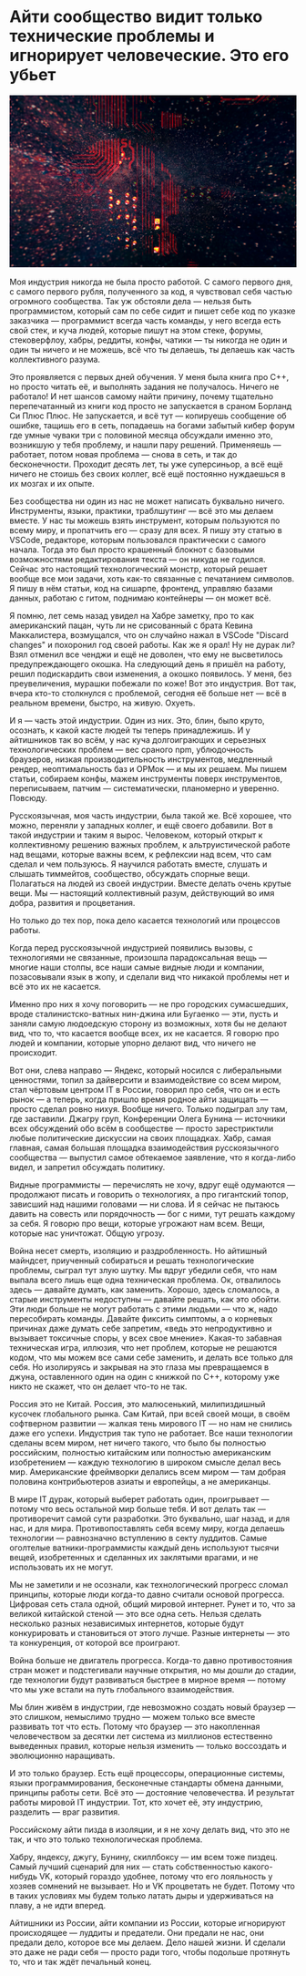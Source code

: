 # Айти сообщество видит только технические проблемы и игнорирует человеческие. Это его убьет

![img](preview.jpg)

Моя индустрия никогда не была просто работой. С самого первого дня, с самого первого рубля, полученного за код, я чувствовал себя частью огромного сообщества. Так уж обстояли дела — нельзя быть программистом, который сам по себе сидит и пишет себе код по указке заказчика — программист всегда часть команды, у него всегда есть свой стек, и куча людей, которые пишут на этом стеке, форумы, стековерфлоу, хабры, реддиты, конфы, чатики — ты никогда не один и один ты ничего и не можешь, всё что ты делаешь, ты делаешь как часть коллективного разума.

Это проявляется с первых дней обучения. У меня была книга про C++, но просто читать её, и выполнять задания не получалось. Ничего не работало! И нет шансов самому найти причину, почему тщательно перепечатанный из книги код просто не запускается в сраном Борланд Си Плюс Плюс. Не запускается, и всё тут — копируешь сообщение об ошибке, тащишь его в сеть, попадаешь на богами забытый кибер форум где умные чуваки три с половиной месяца обсуждали именно это, возникшую у тебя проблему, и нашли пару решений. Применяешь — работает, потом новая проблема — снова в сеть, и так до бесконечности. Проходит десять лет, ты уже суперсиньор, а всё ещё ничего не стоишь без своих коллег, всё ещё постоянно нуждаешься в их мозгах и их опыте.

Без сообщества ни один из нас не может написать буквально ничего. Инструменты, языки, практики, траблшутинг — всё это мы делаем вместе. У нас ты можешь взять инструмент, которым пользуются по всему миру, и пропатчить его — сразу для всех. Я пишу эту статью в VSCode, редакторе, которым пользовался практически с самого начала. Тогда это был просто крашенный блокнот с базовыми возможностями редактирования текста — он никуда не годился. Сейчас это настоящий технологический монстр, который решает вообще все мои задачи, хоть как-то связанные с печатанием символов. Я пишу в нём статьи, код на сишарпе, фронтенд, управляю базами данных, работаю с гитом, поднимаю контейнеры — он может всё.

Я помню, лет семь назад увидел на Хабре заметку, про то как американский пацан, чуть ли не срисованный с брата Кевина Маккалистера, возмущался, что он случайно нажал в VSCode "Discard changes" и похоронил год своей работы. Как же я орал! Ну не дурак ли? Взял отменил все ченджи и ещё не доволен, что ему не высветилось предупреждающего окошка. На следующий день я пришёл на работу, решил подискардить свои изменения, а окошко появилось. У меня, без преувеличения, мурашки побежали по коже! Вот это индустрия. Вот так, вчера кто-то столкнулся с проблемой, сегодня её больше нет — всё в реальном времени, быстро, на живую. Охуеть.

И я — часть этой индустрии. Один из них. Это, блин, было круто, осознать, к какой касте людей ты теперь принадлежишь. И у айтишников так во всём, у нас куча долгоиграющих и серьезных технологических проблем — вес сраного npm, ублюдочность браузеров, низкая производительность инструментов, медленный рендер, неоптимальность баз и ОРМок — и мы их решаем. Мы пишем статьи, собираем конфы, мажем инструменты поверх инструментов, переписываем, патчим — систематически, планомерно и уверенно. Повсюду. 

Русскоязычная, моя часть индустрии, была такой же. Всё хорошее, что можно, переняли у западных коллег, и ещё своего добавили. Вот в такой индустрии и таким я вырос. Человеком, который открыт к коллективному решению важных проблем, к альтруистической работе над вещами, которые важны всем, к рефлексии над всем, что сам сделал и чем пользуюсь. Я научился работать вместе, слушать и слышать тиммейтов, сообщество, обсуждать спорные вещи. Полагаться на людей из своей индустрии. Вместе делать очень крутые вещи. Мы — настоящий коллективный разум, действующий во имя добра, развития и процветания.

Но только до тех пор, пока дело касается технологий или процессов работы.

Когда перед русскоязычной индустрией появились вызовы, с технологиями не связанные, произошла парадоксальная вещь — многие наши столпы, все наши самые видные люди и компании, позасовывали язык в жопу, и сделали вид что никакой проблемы нет и всё это их не касается.

Именно про них я хочу поговорить — не про городских сумасшедших, вроде сталинистско-ватных нин-джина или Бугаенко — эти, пусть и заняли самую людоедскую сторону из возможных, хотя бы не делают вид, что то, что касается вообще всех, их не касается. Я говорю про людей и компании, которые упорно делают вид, что ничего не происходит.

Вот они, слева направо — Яндекс, который носился с либеральными ценностями, топил за дайверсити и взаимодействие со всем миром, стал чёртовым центром IT в России, говорил про себя, что он и есть рынок — а теперь, когда пришло время родное айти защищать — просто сделал ровно нихуя. Вообще ничего. Только подыграл злу там, где заставили. Джагру груп, Конференции Олега Бунина — источники всех обсуждений обо всём в сообществе — просто зарестриктили любые политические дискуссии на своих площадках. Хабр, самая главная, самая большая площадка взаимодействия русскоязычного сообщества — выпустил самое обтекаемое заявление, что я когда-либо видел, и запретил обсуждать политику.

Видные программисты — перечислять не хочу, вдруг ещё одумаются — продолжают писать и говорить о технологиях, а про гигантский топор, зависший над нашими головами — ни слова. И я сейчас не пытаюсь давить на совесть или порядочность — бог с ними, тут решать каждому за себя. Я говорю про вещи, которые угрожают нам всем. Вещи, которые нас уничтожат. Общую угрозу.

Война несет смерть, изоляцию и раздробленность. Но айтишный майндсет, приученный собираться и решать технологические проблемы, сыграл тут злую шутку. Мы вдруг убедили себя, что нам выпала всего лишь еще одна техническая проблема. Ок, отвалилось здесь — давайте думать, как заменить. Хорошо, здесь сломалось, а старые инструменты недоступны — давайте решать, как это обойти. Эти люди больше не могут работать с этими людьми — что ж, надо пересобирать команды. Давайте фиксить симптомы, а о корневых причинах даже думать себе запретим, «ведь это непродуктивно и вызывает токсичные споры, у всех свое мнение». Какая-то забавная техническая игра, иллюзия, что нет проблем, которые не решаются кодом, что мы можем все сами себе заменить, и делать все только для себя. Но изолируясь и закрывая на это глаза мы превращаемся в джуна, оставленного один на один с книжкой по C++, которому уже никто не скажет, что он делает что-то не так.

Россия это не Китай. Россия, это малюсенький, милипиздишный кусочек глобального рынка. Сам Китай, при всей своей мощи, в своём софтверном развитии — жалкая тень мирового IT — но нам не снились даже его успехи. Индустрия так тупо не работает. Все наши технологии сделаны всем миром, нет ничего такого, что было бы полностью российским, полностью китайским или полностью американским изобретением — каждую технологию в широком смысле делал весь мир. Американские фреймворки делались всем миром — там добрая половина контрибьютеров азиаты и европейцы, а не американцы.

В мире IT дурак, который выберет работать один, проигрывает — потому что весь остальной мир больше тебя. И вот делать так — противоречит самой сути разработки. Это буквально, шаг назад, и для нас, и для мира. Противопоставлять себя всему миру, когда делаешь технологии — равнозначно вступлению в секту луддитов. Самые оголтелые ватники-программисты каждый день используют тысячи вещей, изобретенных и сделанных их заклятыми врагами, и не использовать их не могут.

Мы не заметили и не осознали, как технологический прогресс сломал принципы, которые люди когда-то давно считали основой прогресса. Цифровая сеть стала одной, общий мировой интернет. Рунет и то, что за великой китайской стеной — это все одна сеть. Нельзя сделать несколько разных независимых интернетов, которые будут конкурировать и становиться от этого лучше. Разные интернеты — это та конкуренция, от которой все проиграют.

Война больше не двигатель прогресса. Когда-то давно противостояния стран может и подстегивали научные открытия, но мы дошли до стадии, где технологии будут развиваться быстрее в мирное время — потому что мы уже встали на путь глобального взаимодействия.

Мы блин живём в индустрии, где невозможно создать новый браузер — это слишком, немыслимо трудно — можем только все вместе развивать тот что есть. Потому что браузер — это накопленная человечеством за десятки лет система из миллионов естественно выведенных правил, которые нельзя изменить — только воссоздать и эволюционно наращивать.

И это только браузер. Есть ещё процессоры, операционные системы, языки программирования, бесконечные стандарты обмена данными, принципы работы сети. Всё это — достояние человечества. И результат работы мировой IT индустрии. Тот, кто хочет её, эту индустрию, разделить — враг развития.

Российскому айти пизда в изоляции, и я не хочу делать вид, что это не так, и что это только технологическая проблема.

Хабру, яндексу, джугу, Бунину, скиллбоксу — им всем тоже пиздец. Самый лучший сценарий для них — стать собственностью какого-нибудь VK, который гораздо удобнее, потому что его лояльность у хозяев сомнений не вызывает. Но и VK процветать не будет. Потому что в таких условиях мы будем только латать дыры и удерживаться на плаву, а не идти вперед.

Айтишники из России, айти компании из России, которые игнорируют происходящее — луддиты и предатели. Они предали не нас, они предали дело, которое все мы делаем. Дело нашей жизни. И сделали это даже не ради себя — просто ради того, чтобы подольше протянуть то, что и так ждёт печальный конец.
